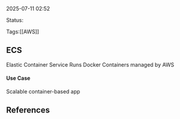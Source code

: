 2025-07-11 02:52

Status:

Tags:[[AWS]]

## ECS
Elastic Container Service
Runs Docker Containers managed by AWS

#### Use Case
Scalable container-based app

## References 